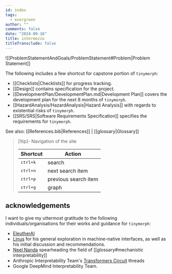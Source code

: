 ```yaml
---
id: index
tags:
  - evergreen
author: ""
comments: false
date: "2024-09-16"
title: intermezzo
titleTransclude: false
---
```


![[ProblemStatementAndGoals/ProblemStatement#Problem|Problem Statement]]

The following includes a few shortcut for capstone portion of `tinymorph`:

- [[Checklists|Checklists]] for progress tracking.
- [[Design]] contains specification for the project.
- [[DevelopmentPlan/DevelopmentPlan.md|Development Plan]] covers the development plan for the next 8 months of `tinymorph`.
- [[HazardAnalysis/HazardAnalysis|Hazard Analysis]] with regards to existential risks of `tinymorph`.
- [[SRS/SRS|Software Requirements Specification]] specifies the requirements for `tinymorph`.

See also: [[References.bib|References]] | [[glossary|Glossary]]

> [!tip]- Navigation of the site
>
> | Shortcut          | Action               |
> | ----------------- | -------------------- |
> | <kbd>ctrl+k</kbd> | search               |
> | <kbd>ctrl+n</kbd> | next search item     |
> | <kbd>ctrl+p</kbd> | previous search item |
> | <kbd>ctrl+g</kbd> | graph                |

## acknowledgements

I want to give my uttermost gratitude to the following individuals/organisations for their works and guidance for
`tinymorph`:

- [EleutherAI](https://www.eleuther.ai/)
- [Linus](https://thesephist.com/) for his general exploration in machine-native interfaces, as well as his initial
  discussion and recommendations.
- [Neel Nanda](https://www.neelnanda.io/about) spearheading the field of [[glossary#mechanistic interpretability]]
- Anthropic Interpretability Team's [Transformers Circuit](https://transformer-circuits.pub/) threads
- Google DeepMind Interpretability Team.
